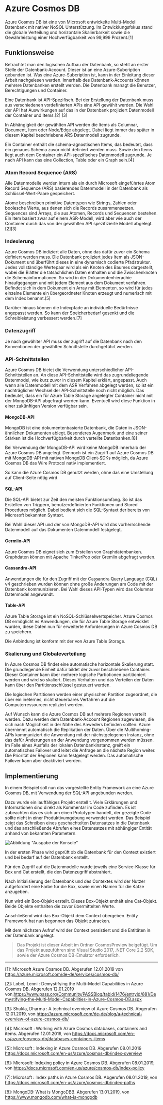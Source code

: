 # Azure Cosmos DB

Azure Cosmos DB ist eine von Microsoft entwickelte Multi-Model Datenbank mit nativer NoSQL Unterstützung. Im Entwicklungsfokus stand die globale Verteilung und horizontale Skalierbarkeit sowie die Gewährleistung einer Hochverfügbarkeit von 99,999 Prozent.[1]

## Funktionsweise

Betrachtet man den logischen Aufbau der Datenbank, so steht an erster Stelle der Datenbank-Account. Dieser ist an eine Azure-Subcription gebunden ist. Was eine Azure-Subcription ist, kann in der Einleitung dieser Arbeit nachgelesen werden. Innerhalb des Datenbank-Accounts können mehrere Datenbanken erstellt werden. Die Datenbank managt die Benutzer, Berechtigungen und Container.

Eine Datenbank ist API-Spezifisch. Bei der Erstellung der Datenbank muss aus verschiedenen vordefinierten APIs eine API gewählt werden. Die Wahl der API hat Auswirkungen auf das in der Datenbank projiziert Datenmodell der Container und Items.[2] [3]

In Abhängigkeit der gewählten API werden die Items als Columnar, Document, Item oder Node/Edge abgelegt. Dabei liegt immer das später in diesem Kapitel beschriebene ARS Datenmodell zugrunde.

Ein Container enthält die schema-agnostischen Items, das bedeutet, dass ein genaues Schema zuvor nicht definiert werden muss. Sowie den Items liegt auch dem Container ein API-spezifisches Datenmodell zugrunde. Je nach API kann das eine Collection, Table oder ein Graph sein.[4]

### Atom Record Sequence (ARS)

Alle Datenmodelle werden intern als ein durch Microsoft eingeführtes Atom Record Sequence (ARS) basierendes Datenmodell in der Datenbank als Schlüssel-Wert-Paare gespeichert.

Atome beschreiben primitive Datentypen wie Strings, Zahlen oder boolesche Werte, aus denen sich die Records zusammensetzen. Sequences sind Arrays, die aus Atomen, Records und Sequencen bestehen. Ein Item basiert zwar auf einem ASR-Modell, wird aber wie auch der Container durch das von der gewählten API spezifizierte Modell abgelegt. [2][3]

### Indexierung

Azure Cosmos DB indiziert alle Daten, ohne das dafür zuvor ein Schema definiert werden muss. Die Datenbank projiziert jedes Item als JSON-Dokument und überführt dieses in eine dynamisch codierte Pfadstruktur. Jedes vollständige Wertepaar wird als ein Knoten des Baumes dargestellt, wobei die Blätter die tatsächlichen Daten enthalten und die Zwischenknoten die Schemainformationen. So wird in der Dokumentenhierachie hinaufgegangen und mit jedem Element aus dem Dokument verfahren. Befindet sich in dem Dokument ein Array mit Elementen, so wird für jedes einzelne Elemente ein übergeordneter Knoten erzeugt und numerisch mit dem Index benannt.[5]

Darüber hinaus können die Indexpfade an individuelle Bedürfnisse angepasst werden. So kann der Speicherbedarf gesenkt und die Schreibleistung verbessert werden.[7]

### Datenzugriff

Je nach gewählter API muss der zugriff auf die Datenbank nach den Konventionen der gewählten Schnittstelle durchgeführt werden.

### API-Schnittstellen

Azure Cosmos DB bietet die Verwendung unterschiedlicher API-Schnittstellen an. An diese API-Schnittstelle wird das zugrundeliegende Datenmodel, wie kurz zuvor in diesem Kapitel erklärt, angepasst. Auch wenn alle Datenmodell mit dem ASR Verfahren abgelegt werden, so ist ein nachträglicher Wechsel der API-Schnittstelle noch nicht möglich. Das bedeutet, dass ein für Azure Table Storage angelegter Container nicht mit der MongoDB-API abgefragt werden kann. Eventuell wird diese Funktion in einer zukünftigen Version verfügbar sein.

#### MongoDB-API

MongoDB ist eine dokumentenbasierte Datenbank, die Daten in JSON-ähnlichen Dokumenten ablegt. Besonderes Augenmerk und eine seiner Stärken ist die Hochverfügbarkeit durch verteilte Datenbanken.[8]

Bei Verwendung der MongoDB-API wird keine MongoDB innerhalb der Azure Cosmos DB angelegt. Dennoch ist ein Zugriff auf Azure Cosmos DB mit MongoDB-API mit nativen MongoDB Client-SDKs möglich, da Azure Cosmos DB das Wire Protocol nativ implementiert.

So kann die Azure Cosmos DB genutzt werden, ohne das eine Umstellung auf Client-Seite nötig wird.

#### SQL-API

Die SQL-API bietet zur Zeit den meisten Funktionsumfang. So ist das Erstellen von Triggern, benutzerdefinierten Funktionen und Stored Procedures möglich. Dabei bedient sich die SQL-Syntaxt der bereits von Microsoft bekannten Syntaxt.

Bei Wahl dieser API und der von MongoDB-API wird das vorherrschende Datenmodell auf das Dokumenten Datenmodell festgelegt.

#### Germlin-API

Azure Cosmos DB eignet sich zum Erstellen von Graphdatenbanken. Graphdaten können mit Apache TinkerPop oder Gremlin abgefragt werden.

#### Cassandra-API

Anwendungen die für den Zugriff mit der Cassandra Query Language (CQL) v4 geschrieben wurden können ohne große Änderungen am Code mit der Datenbank kommunizieren. Bei Wahl dieses API-Typen wird das Columnar Datenmodel angewandt.

#### Table-API

Azure Table Storage ist ein NoSQL-Schlüsselwertspeicher. Azure Cosmos DB ermöglicht es Anwendungen, die für Azure Table Storage entwicklet wurden, diese Daten nun für erweiterte Anforderungen in Azure Cosmos DB zu speichern.

Die Anbindung ist konform mit der von Azure Table Storage.

### Skalierung und Globaleverteilung

In Azure Cosmos DB findet eine automatische horizontale Skalierung statt. Die grundlegende Einheit dafür bildet der zuvor beschriebene Container. Dieser Container kann über mehrere logische Partiotionen partitioniert werden und wird so skaliert. Dieses Verhalten und das Verteilen der Daten kann über den Partitionsschlüssel gesteuert werden.

Die logischen Partitionen werden einer physischen Partition zugeordnet, die über ein ineternes, nicht steuerbares Verfahren auf die Computerressourcen repliziert werden.

Auf Wunsch kann die Azure Cosmos DB auf mehrere Regionen verteilt werden. Dazu werden dem Datenbank-Account Regionen zugewiesen, die sich nach Möglichkeit in der Nähe des Anweders befinden sollten. Azure übernimmt automatisch die Replikation der Daten. Über die Multihoming-APIs kommuniziert die Anwendung mit der nächstgelegenen Instanz, ohne das dafür Änderungen an der Anwendung vorgenommen werden müssen. Im Falle eines Ausfalls der lokalen Datenbankinstanz, greift ein automatisches Failover und leitet die Anfrage an die nächste Region weiter. Die Priorität der Regionen kann festgelegt werden. Das automatische Failover kann aber deaktiviert werden.

## Implementierung

In einem Beispiel soll nun das vorgestellte Entity Framework an eine Azure Cosmos DB, mit Verwendung der SQL-API angebunden werden.

Dazu wurde ein lauffähiges Projekt erstell  t. Viele Erklärungen und Informationen sind direkt als Kommentar im Code zufinden. Es ist zubeachten das es sich um einen Prototypen handelt, der gezeigte Code sollte nicht in einer Produktivumgebung verwendet werden. Das Beispiel zeigt das Schreiben eines geschachtelten Datensatzes in die Datenbank und das anschließende Abrufen eines Datensatzes mit abhängiger Entität anhand von bekannten Parametern.

![Abbildung](./images/AusgabeCosmosPreview.PNG) "Ausgabe der Konsole"

In der ersten Phase wird geprüft ob die Datenbank für den Context existiert und bei bedarf auf der Datenbank erstellt.

Für den Zugriff auf die Datenmodelle wurde jeweils eine Service-Klasse für Box und Cat erstellt, die den Datenzugriff abstrahiert.

Nach Initialisierung der Datenbank und des Contextes wird der Nutzer aufgefordert eine Farbe für die Box, sowie einen Namen für die Katze anzugeben.

Nun wird ein Box-Objekt erstellt. Dieses Box-Objekt enthält eine Cat-Objekt. Beide Objekte enthalten die zuvor übermittelten Werte.

Anschließend wird das Box-Objekt dem Context übergeben. Entity Framework hat nun begonnen das Objekt zutracken.

Mit dem nächsten Aufruf wird der Context persistiert und die Entitäten in der Datenbank angelegt.



>Das Projekt ist dieser Arbeit im Ordner CosmosPreview beigefügt. Um das Projekt auszuführen sind Visual Studio 2017, .NET Core 2.2 SDK, sowie der Azure Cosmos DB-Emulator erforderlich.

---

[1]: Microsoft Azure Cosmos DB. Abgerufen 12.01.2019 von https://azure.microsoft.com/de-de/services/cosmos-db/

[2]: Lobel, Lenni : Demystifying the Multi-Model Capabilities in Azure Cosmos DB. Abgerufen 12.01.2019 von,https://www.pass.org/Community/PASSBlog/tabid/1476/entryid/881/Demystifying-the-Multi-Model-Capabilities-in-Azure-Cosmos-DB.aspx

[3]: Shukla, Dharma : A technical overview of Azure Cosmos DB. Abgerufen 12.01.2019, von https://azure.microsoft.com/de-de/blog/a-technical-overview-of-azure-cosmos-db/

[4]: Microsoft : Working with Azure Cosmos databases, containers and items. Abgerufen 12.01.2019, von https://docs.microsoft.com/en-us/azure/cosmos-db/databases-containers-items

[5]: Microsoft : Indexing in Azure Cosmos DB. Abgerufen 08.01.2019  https://docs.microsoft.com/en-us/azure/cosmos-db/index-overview

[6]: Microsoft: Indexing policy in Azure Cosmos DB. Abgerufen 08.01.2019, von https://docs.microsoft.com/en-us/azure/cosmos-db/index-policy

[7]: Microsoft : Index paths in Azure Cosmos DB. Abgerufen 08.01.2019, von https://docs.microsoft.com/en-us/azure/cosmos-db/index-paths

[8]: MongoDB: What is MongoDBB. Abgerufen 13.01.2019, von https://www.mongodb.com/what-is-mongodb